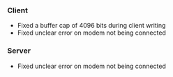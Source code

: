 ### Client
 - Fixed a buffer cap of 4096 bits during client writing
 - Fixed unclear error on modem not being connected
### Server
 - Fixed unclear error on modem not being connected